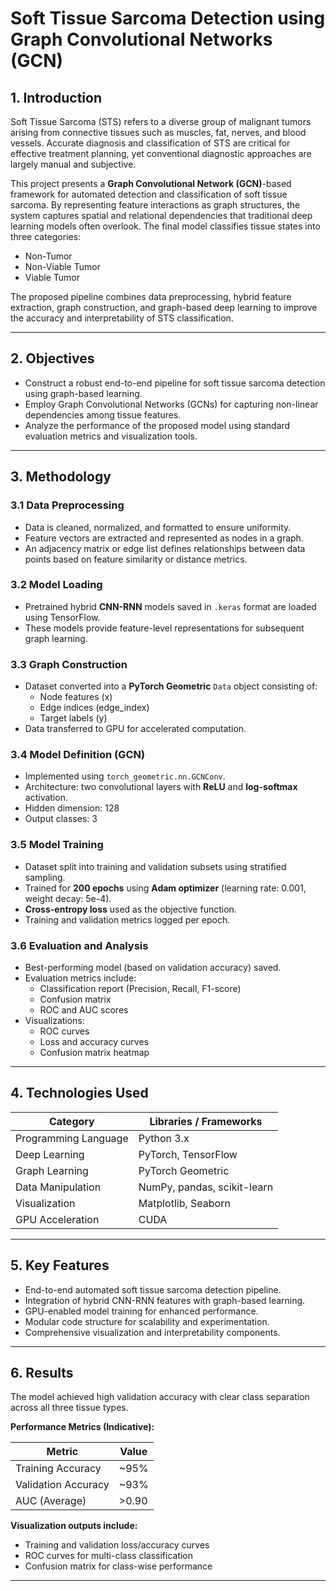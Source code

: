 # Soft Tissue Sarcoma Detection using Graph Convolutional Networks (GCN)

## 1. Introduction
Soft Tissue Sarcoma (STS) refers to a diverse group of malignant tumors arising from connective tissues such as muscles, fat, nerves, and blood vessels. Accurate diagnosis and classification of STS are critical for effective treatment planning, yet conventional diagnostic approaches are largely manual and subjective.

This project presents a **Graph Convolutional Network (GCN)**-based framework for automated detection and classification of soft tissue sarcoma. By representing feature interactions as graph structures, the system captures spatial and relational dependencies that traditional deep learning models often overlook. The final model classifies tissue states into three categories:

- Non-Tumor  
- Non-Viable Tumor  
- Viable Tumor  

The proposed pipeline combines data preprocessing, hybrid feature extraction, graph construction, and graph-based deep learning to improve the accuracy and interpretability of STS classification.

---

## 2. Objectives
- Construct a robust end-to-end pipeline for soft tissue sarcoma detection using graph-based learning.  
- Employ Graph Convolutional Networks (GCNs) for capturing non-linear dependencies among tissue features.  
- Analyze the performance of the proposed model using standard evaluation metrics and visualization tools.

---

## 3. Methodology

### 3.1 Data Preprocessing
- Data is cleaned, normalized, and formatted to ensure uniformity.  
- Feature vectors are extracted and represented as nodes in a graph.  
- An adjacency matrix or edge list defines relationships between data points based on feature similarity or distance metrics.

### 3.2 Model Loading
- Pretrained hybrid **CNN-RNN** models saved in `.keras` format are loaded using TensorFlow.  
- These models provide feature-level representations for subsequent graph learning.

### 3.3 Graph Construction
- Dataset converted into a **PyTorch Geometric** `Data` object consisting of:
  - Node features (x)  
  - Edge indices (edge_index)  
  - Target labels (y)  
- Data transferred to GPU for accelerated computation.

### 3.4 Model Definition (GCN)
- Implemented using `torch_geometric.nn.GCNConv`.  
- Architecture: two convolutional layers with **ReLU** and **log-softmax** activation.  
- Hidden dimension: 128  
- Output classes: 3

### 3.5 Model Training
- Dataset split into training and validation subsets using stratified sampling.  
- Trained for **200 epochs** using **Adam optimizer** (learning rate: 0.001, weight decay: 5e-4).  
- **Cross-entropy loss** used as the objective function.  
- Training and validation metrics logged per epoch.

### 3.6 Evaluation and Analysis
- Best-performing model (based on validation accuracy) saved.  
- Evaluation metrics include:
  - Classification report (Precision, Recall, F1-score)  
  - Confusion matrix  
  - ROC and AUC scores  
- Visualizations:
  - ROC curves  
  - Loss and accuracy curves  
  - Confusion matrix heatmap  

---

## 4. Technologies Used

| Category | Libraries / Frameworks |
|-----------|------------------------|
| Programming Language | Python 3.x |
| Deep Learning | PyTorch, TensorFlow |
| Graph Learning | PyTorch Geometric |
| Data Manipulation | NumPy, pandas, scikit-learn |
| Visualization | Matplotlib, Seaborn |
| GPU Acceleration | CUDA |

---

## 5. Key Features
- End-to-end automated soft tissue sarcoma detection pipeline.  
- Integration of hybrid CNN-RNN features with graph-based learning.  
- GPU-enabled model training for enhanced performance.  
- Modular code structure for scalability and experimentation.  
- Comprehensive visualization and interpretability components.

---

## 6. Results
The model achieved high validation accuracy with clear class separation across all three tissue types.

**Performance Metrics (Indicative):**

| Metric | Value |
|---------|--------|
| Training Accuracy | ~95% |
| Validation Accuracy | ~93% |
| AUC (Average) | >0.90 |

**Visualization outputs include:**
- Training and validation loss/accuracy curves  
- ROC curves for multi-class classification  
- Confusion matrix for class-wise performance

---
